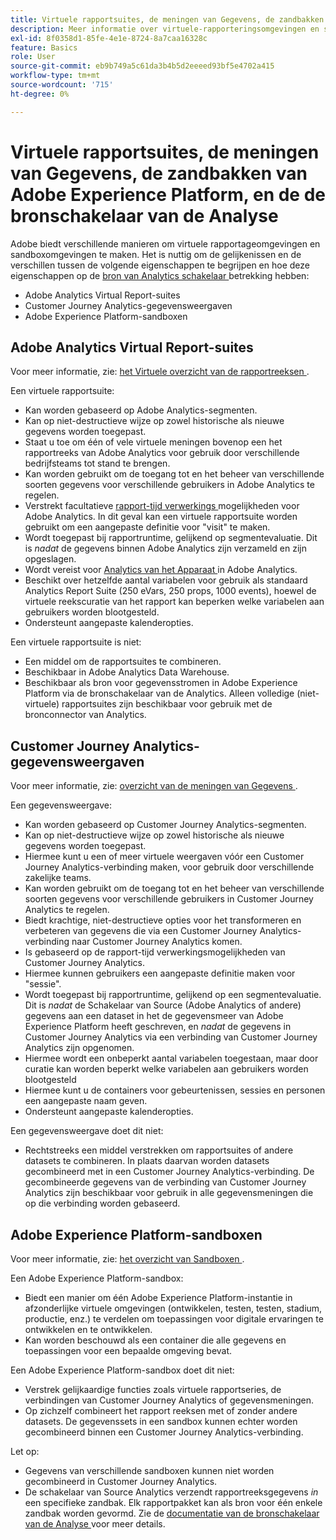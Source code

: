 ```yaml
---
title: Virtuele rapportsuites, de meningen van Gegevens, de zandbakken van Adobe Experience Platform, en de de bronschakelaar van de Analyse
description: Meer informatie over virtuele-rapporteringsomgevingen en sandboxomgevingen.
exl-id: 8f0358d1-85fe-4e1e-8724-8a7caa16328c
feature: Basics
role: User
source-git-commit: eb9b749a5c61da3b4b5d2eeeed93bf5e4702a415
workflow-type: tm+mt
source-wordcount: '715'
ht-degree: 0%

---
```


# Virtuele rapportsuites, de meningen van Gegevens, de zandbakken van Adobe Experience Platform, en de de bronschakelaar van de Analyse

Adobe biedt verschillende manieren om virtuele rapportageomgevingen en sandboxomgevingen te maken. Het is nuttig om de gelijkenissen en de verschillen tussen de volgende eigenschappen te begrijpen en hoe deze eigenschappen op de [ bron van Analytics schakelaar ](https://experienceleague.adobe.com/docs/experience-platform/sources/ui-tutorials/create/adobe-applications/analytics.html?lang=nl-NL) betrekking hebben:

* Adobe Analytics Virtual Report-suites
* Customer Journey Analytics-gegevensweergaven
* Adobe Experience Platform-sandboxen

## Adobe Analytics Virtual Report-suites

Voor meer informatie, zie: [ het Virtuele overzicht van de rapportreeksen ](https://experienceleague.adobe.com/docs/analytics/components/virtual-report-suites/vrs-about.html?lang=nl-NL).

Een virtuele rapportsuite:

* Kan worden gebaseerd op Adobe Analytics-segmenten.
* Kan op niet-destructieve wijze op zowel historische als nieuwe gegevens worden toegepast.
* Staat u toe om één of vele virtuele meningen bovenop een het rapportreeks van Adobe Analytics voor gebruik door verschillende bedrijfsteams tot stand te brengen.
* Kan worden gebruikt om de toegang tot en het beheer van verschillende soorten gegevens voor verschillende gebruikers in Adobe Analytics te regelen.
* Verstrekt facultatieve [ rapport-tijd verwerkings ](https://experienceleague.adobe.com/docs/analytics/components/virtual-report-suites/vrs-report-time-processing.html?lang=nl-NL) mogelijkheden voor Adobe Analytics. In dit geval kan een virtuele rapportsuite worden gebruikt om een aangepaste definitie voor &quot;visit&quot; te maken.
* Wordt toegepast bij rapportruntime, gelijkend op segmentevaluatie. Dit is _nadat_ de gegevens binnen Adobe Analytics zijn verzameld en zijn opgeslagen.
* Wordt vereist voor [ Analytics van het Apparaat ](https://experienceleague.adobe.com/docs/analytics/components/cda/overview.html?lang=nl-NL) in Adobe Analytics.
* Beschikt over hetzelfde aantal variabelen voor gebruik als standaard Analytics Report Suite (250 eVars, 250 props, 1000 events), hoewel de virtuele reekscuratie van het rapport kan beperken welke variabelen aan gebruikers worden blootgesteld.
* Ondersteunt aangepaste kalenderopties.

Een virtuele rapportsuite is niet:

* Een middel om de rapportsuites te combineren.
* Beschikbaar in Adobe Analytics Data Warehouse.
* Beschikbaar als bron voor gegevensstromen in Adobe Experience Platform via de bronschakelaar van de Analytics. Alleen volledige (niet-virtuele) rapportsuites zijn beschikbaar voor gebruik met de bronconnector van Analytics.


## Customer Journey Analytics-gegevensweergaven

Voor meer informatie, zie: [ overzicht van de meningen van Gegevens ](https://experienceleague.adobe.com/docs/analytics-platform/using/cja-dataviews/data-views.html?lang=nl-NL).

Een gegevensweergave:

* Kan worden gebaseerd op Customer Journey Analytics-segmenten.
* Kan op niet-destructieve wijze op zowel historische als nieuwe gegevens worden toegepast.
* Hiermee kunt u een of meer virtuele weergaven vóór een Customer Journey Analytics-verbinding maken, voor gebruik door verschillende zakelijke teams.
* Kan worden gebruikt om de toegang tot en het beheer van verschillende soorten gegevens voor verschillende gebruikers in Customer Journey Analytics te regelen.
* Biedt krachtige, niet-destructieve opties voor het transformeren en verbeteren van gegevens die via een Customer Journey Analytics-verbinding naar Customer Journey Analytics komen.
* Is gebaseerd op de rapport-tijd verwerkingsmogelijkheden van Customer Journey Analytics.
* Hiermee kunnen gebruikers een aangepaste definitie maken voor &quot;sessie&quot;.
* Wordt toegepast bij rapportruntime, gelijkend op een segmentevaluatie. Dit is _nadat_ de Schakelaar van Source (Adobe Analytics of andere) gegevens aan een dataset in het de gegevensmeer van Adobe Experience Platform heeft geschreven, en _nadat_ de gegevens in Customer Journey Analytics via een verbinding van Customer Journey Analytics zijn opgenomen.
* Hiermee wordt een onbeperkt aantal variabelen toegestaan, maar door curatie kan worden beperkt welke variabelen aan gebruikers worden blootgesteld
* Hiermee kunt u de containers voor gebeurtenissen, sessies en personen een aangepaste naam geven.
* Ondersteunt aangepaste kalenderopties.

Een gegevensweergave doet dit niet:

* Rechtstreeks een middel verstrekken om rapportsuites of andere datasets te combineren. In plaats daarvan worden datasets gecombineerd met in een Customer Journey Analytics-verbinding. De gecombineerde gegevens van de verbinding van Customer Journey Analytics zijn beschikbaar voor gebruik in alle gegevensmeningen die op die verbinding worden gebaseerd.

## Adobe Experience Platform-sandboxen

Voor meer informatie, zie: [ het overzicht van Sandboxen ](https://experienceleague.adobe.com/docs/experience-platform/sandbox/home.html?lang=nl).

Een Adobe Experience Platform-sandbox:

* Biedt een manier om één Adobe Experience Platform-instantie in afzonderlijke virtuele omgevingen (ontwikkelen, testen, testen, stadium, productie, enz.) te verdelen om toepassingen voor digitale ervaringen te ontwikkelen en te ontwikkelen.
* Kan worden beschouwd als een container die alle gegevens en toepassingen voor een bepaalde omgeving bevat.

Een Adobe Experience Platform-sandbox doet dit niet:

* Verstrek gelijkaardige functies zoals virtuele rapportseries, de verbindingen van Customer Journey Analytics of gegevensmeningen.
* Op zichzelf combineert het rapport reeksen met of zonder andere datasets. De gegevenssets in een sandbox kunnen echter worden gecombineerd binnen een Customer Journey Analytics-verbinding.

Let op:

* Gegevens van verschillende sandboxen kunnen niet worden gecombineerd in Customer Journey Analytics.
* De schakelaar van Source Analytics verzendt rapportreeksgegevens _in_ een specifieke zandbak. Elk rapportpakket kan als bron voor één enkele zandbak worden gevormd. Zie de [ documentatie van de bronschakelaar van de Analyse ](https://experienceleague.adobe.com/docs/experience-platform/sources/ui-tutorials/create/adobe-applications/analytics.html?lang=nl-NL) voor meer details.
